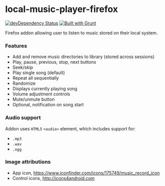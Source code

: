 local-music-player-firefox
==========================

[![devDependency Status](https://david-dm.org/bobbyrne01/local-music-player-firefox/dev-status.svg)](https://david-dm.org/bobbyrne01/local-music-player-firefox#info=devDependencies)
[![Built with Grunt](https://cdn.gruntjs.com/builtwith.png)](http://gruntjs.com/)

Firefox addon allowing user to listen to music stored on their local system.

### Features

* Add and remove music directories to library (stored across sessions)
* Play, pause, previous, stop, next buttons
* Seek/skip
* Play single song (default)
* Repeat all sequentially
* Randomize
* Displays currently playing song
* Volume adjustment controls
* Mute/unmute button
* Optional, notification on song start

### Audio support

Addon uses `HTML5` `<audio>` element, which includes support for:

* `.mp3`
* `.wav`
* `.ogg`

### Image attributions

* App icon, https://www.iconfinder.com/icons/175749/music_record_icon
* Control icons, http://icons4android.com